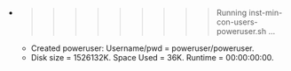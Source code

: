 * >>>>>>>>> Running inst-min-con-users-poweruser.sh ...
  * Created poweruser: Username/pwd = poweruser/poweruser.
  * Disk size = 1526132K. Space Used = 36K. Runtime = 00:00:00:00.

